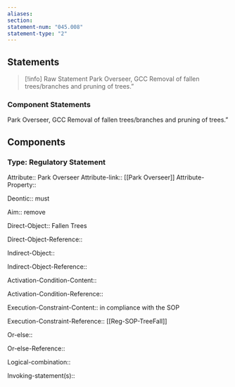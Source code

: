 ```yaml
---
aliases: 
section: 
statement-num: "045.008"
statement-type: "2"
---
```

## Statements 
> [!info] Raw Statement
> Park Overseer, GCC Removal of fallen trees/branches and pruning of trees.” 
> 

### Component Statements
Park Overseer, GCC Removal of fallen trees/branches and pruning of trees.” 
## Components
### Type: Regulatory Statement
Attribute:: Park Overseer
Attribute-link:: [[Park Overseer]]
Attribute-Property::


Deontic:: must


Aim:: remove

Direct-Object:: Fallen Trees

Direct-Object-Reference:: 


Indirect-Object:: 

Indirect-Object-Reference::  


Activation-Condition-Content::

Activation-Condition-Reference:: 

Execution-Constraint-Content:: in compliance with the SOP

Execution-Constraint-Reference:: [[Reg-SOP-TreeFall]]

Or-else::

Or-else-Reference:: 


Logical-combination::

Invoking-statement(s)::